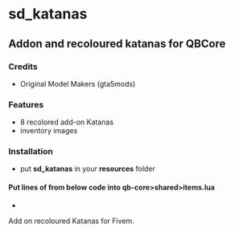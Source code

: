 # sd_katanas

## Addon and recoloured katanas for QBCore

### Credits
- Original Model Makers (gta5mods)
  
### Features
- 8 recolored add-on Katanas
- inventory images 

### Installation
- put **sd_katanas** in your **resources** folder
  
#### Put lines of from below code into **qb-core>shared>items.lua**
  

- 
Add on recoloured Katanas for Fivem.
